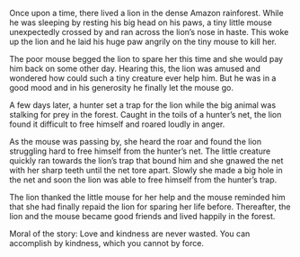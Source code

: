 Once upon a time, there lived a lion in the dense Amazon rainforest. While he was sleeping by resting his big head on his paws, a tiny little mouse unexpectedly crossed by and ran across the lion’s nose in haste. This woke up the lion and he laid his huge paw angrily on the tiny mouse to kill her.

The poor mouse begged the lion to spare her this time and she would pay him back on some other day. Hearing this, the lion was amused and wondered how could such a tiny creature ever help him. But he was in a good mood and in his generosity he finally let the mouse go.

A few days later, a hunter set a trap for the lion while the big animal was stalking for prey in the forest. Caught in the toils of a hunter’s net, the lion found it difficult to free himself and roared loudly in anger.

As the mouse was passing by, she heard the roar and found the lion struggling hard to free himself from the hunter’s net. The little creature quickly ran towards the lion’s trap that bound him and she gnawed the net with her sharp teeth until the net tore apart. Slowly she made a big hole in the net and soon the lion was able to free himself from the hunter’s trap.

The lion thanked the little mouse for her help and the mouse reminded him that she had finally repaid the lion for sparing her life before. Thereafter, the lion and the mouse became good friends and lived happily in the forest.

Moral of the story: Love and kindness are never wasted. You can accomplish by kindness, which you cannot by force.

